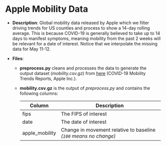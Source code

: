 # Apple Mobility Data

- **Description**: Global mobility data released by Apple which we filter driving trends for US counties and process to show a 14-day rolling average. This is because COVID-19 is generally believed to take up to 14 days to manifest symptoms, meaning mobility  from the past 2 weeks will be relevant for a date of interest. Notice that we interpolate the missing data for May 11-12.

- **Files**:
  - **preprocess.py** cleans and processes the data to generate the output dataset (_mobility.csv.gz_) from [here](https://www.apple.com/covid19/mobility) (COVID-19 Mobility Trends Reports, Apple Inc.).

  - **mobility.csv.gz** is the output of _preprocess.py_ and contains the following columns:

    | Column      | Description |
    | ----------- | ----------- |
    | fips   | The FIPS of interest        |
    | date | The date of interest       |
    | apple_mobility   | Change in movement relative to baseline _(`100` means no change)_ |
